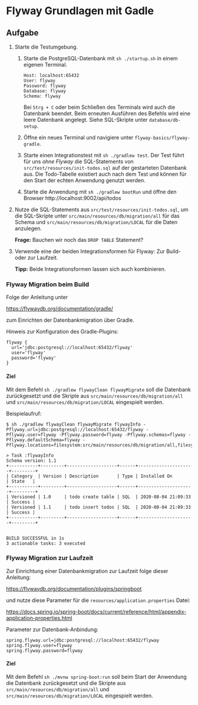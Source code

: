 # Flyway Grundlagen mit Gadle

## Aufgabe

1. Starte die Testumgebung.
   1. Starte die PostgreSQL-Datenbank mit `sh ./startup.sh` in einem eigenen Terminal. 
      
      ```
      Host: localhost:65432
      User: flyway
      Password: flyway
      Database: flyway
      Schema: flyway
      ```
      
      Bei `Strg + C` oder beim Schließen des Terminals wird auch die Datenbank beendet. 
      Beim erneuten Ausführen des Befehls wird eine leere Datenbank angelegt.
      Siehe SQL-Skripte unter `database/db-setup`.
      
   2. Öffne ein neues Terminal und navigiere unter `flyway-basics/flyway-gradle`. 
   
   3. Starte einen Integrationstest mit `sh ./gradlew test`.
      Der Test führt für uns _ohne Flyway_ die SQL-Statements 
      von `src/test/resources/init-todos.sql` auf der gestarteten Datenbank aus. 
      Die Todo-Tabelle existiert auch nach dem Test und können für den Start der echten Anwendung genutzt werden.
      
   4. Starte die Anwendung mit `sh ./gradlew bootRun` und öffne den Browser http://localhost:9002/api/todos

2. Nutze die SQL-Statements aus `src/test/resources/init-todos.sql`, 
um die SQL-Skripte unter `src/main/resources/db/migration/all` für das Schema und 
`src/main/resources/db/migration/LOCAL` für die Daten anzulegen.
  
   **Frage:** Bauchen wir noch das `DROP TABLE` Statement?
   
3. Verwende eine der beiden Integrationsformen für Flyway:
   Zur Build- oder zur Laufzeit.
   
   **Tipp:** Beide Integrationsformen lassen sich auch kombinieren.

### Flyway Migration beim Build

Folge der Anleitung unter 

https://flywaydb.org/documentation/gradle/

zum Einrichten der Datenbankmigration über Gradle.

Hinweis zur Konfiguration des Gradle-Plugins:
```
flyway {
  url='jdbc:postgresql://localhost:65432/flyway'
  user='flyway'
  password='flyway'
}
```

#### Ziel

Mit dem Befehl `sh ./gradlew flywayClean flywayMigrate` soll die Datenbank zurückgesetzt und 
die Skripte aus `src/main/resources/db/migration/all` und `src/main/resources/db/migration/LOCAL`
eingespielt werden.

Beispielaufruf:

```
$ sh ./gradlew flywayClean flywayMigrate flywayInfo -Pflyway.url=jdbc:postgresql://localhost:65432/flyway -Pflyway.user=flyway -Pflyway.password=flyway -Pflyway.schemas=flyway -Pflyway.defaultSchema=flyway -Pflyway.locations=filesystem:src/main/resources/db/migration/all,filesystem:src/main/resources/db/migration/LOCAL

> Task :flywayInfo
Schema version: 1.1
+-----------+---------+-------------------+------+---------------------+---------+
| Category  | Version | Description       | Type | Installed On        | State   |
+-----------+---------+-------------------+------+---------------------+---------+
| Versioned | 1.0     | todo create table | SQL  | 2020-08-04 21:09:33 | Success |
| Versioned | 1.1     | todo insert todos | SQL  | 2020-08-04 21:09:33 | Success |
+-----------+---------+-------------------+------+---------------------+---------+


BUILD SUCCESSFUL in 1s
3 actionable tasks: 3 executed
```

### Flyway Migration zur Laufzeit

Zur Einrichtung einer Datenbankmigration zur Laufzeit folge dieser Anleitung:

https://flywaydb.org/documentation/plugins/springboot

und nutze diese Parameter für die `resources/application.properties` Datei:

https://docs.spring.io/spring-boot/docs/current/reference/html/appendix-application-properties.html

Parameter zur Datenbank-Anbindung:
```
spring.flyway.url=jdbc:postgresql://localhost:65432/flyway
spring.flyway.user=flyway
spring.flyway.password=flyway
```

#### Ziel

Mit dem Befehl `sh ./mvnw spring-boot:run` soll beim Start der Anwendung die Datenbank zurückgesetzt und 
die Skripte aus `src/main/resources/db/migration/all` und `src/main/resources/db/migration/LOCAL`
eingespielt werden.